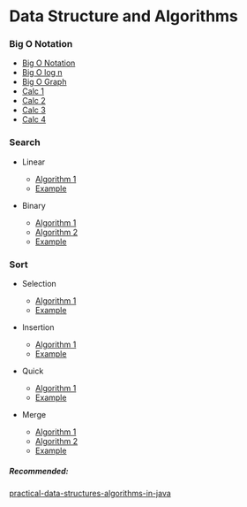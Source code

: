 # Data Structure and Algorithms
 

### Big O Notation
* [Big O Notation](src/main/java/org/datastructure/notation/BigONotation.png)
* [Big O log n](src/main/java/org/datastructure/notation/BigOInverseExp-Log.png)
* [Big O Graph](src/main/java/org/datastructure/notation/BigONotationGraph.png)
* [Calc 1](src/main/java/org/datastructure/notation/bigO_1.png)
* [Calc 2](src/main/java/org/datastructure/notation/bigO_2.png)
* [Calc 3](src/main/java/org/datastructure/notation/bigO_3.png)
* [Calc 4](src/main/java/org/datastructure/notation/bigO_4.png)

### Search

* Linear
    * [Algorithm 1](src/main/java/org/datastructure/search/linear/LinearSearch.png)
    * [Example](src/main/java/org/datastructure/search/linear/LinearSearch.java)

* Binary
    * [Algorithm 1](src/main/java/org/datastructure/search/binary/BinarySearch.png)
    * [Algorithm 2](src/main/java/org/datastructure/search/binary/BinaryRecursiveSearch.png)
    * [Example](src/main/java/org/datastructure/search/binary/BinarySearch.java)



### Sort

* Selection
    * [Algorithm 1](src/main/java/org/datastructure/sort/selection/SelectionSort.png)
    * [Example](src/main/java/org/datastructure/sort/selection/SelectionSort.java)

* Insertion
    * [Algorithm 1](src/main/java/org/datastructure/sort/insertion/InsertionSort.png)
    * [Example](src/main/java/org/datastructure/sort/insertion/InsertionSort.java)

* Quick
    * [Algorithm 1](src/main/java/org/datastructure/sort/quick/QuickSort.png)
    * [Example](src/main/java/org/datastructure/sort/quick/QuickSort.java)

* Merge
    * [Algorithm 1](src/main/java/org/datastructure/sort/merge/MergeSort1.png)
    * [Algorithm 2](src/main/java/org/datastructure/sort/merge/MergeSort2.png)
    * [Example](src/main/java/org/datastructure/sort/merge/MergeSort.java)


##### Recommended:

[practical-data-structures-algorithms-in-java](https://www.udemy.com/practical-data-structures-algorithms-in-java/)
